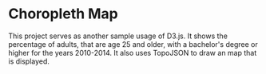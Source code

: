 # Choropleth Map

This project serves as another sample usage of D3.js. It shows the percentage of adults, that are age 25 and older, with a bachelor's degree or higher for the years 2010-2014. 
It also uses TopoJSON to draw an map that is displayed.
